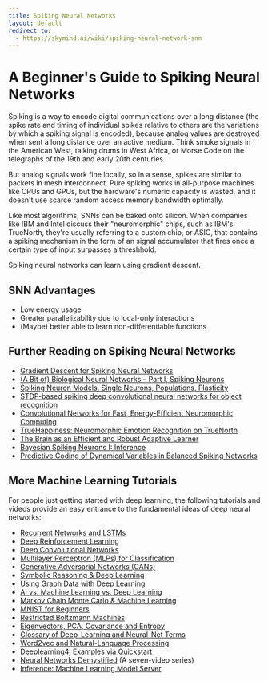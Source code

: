```yaml
---
title: Spiking Neural Networks
layout: default
redirect_to:
  - https://skymind.ai/wiki/spiking-neural-network-snn
---
```


# A Beginner's Guide to Spiking Neural Networks

Spiking is a way to encode digital communications over a long distance (the spike rate and timing of individual spikes relative to others are the variations by which a spiking signal is encoded), because analog values are destroyed when sent a long distance over an active medium. Think smoke signals in the American West, talking drums in West Africa, or Morse Code on the telegraphs of the 19th and early 20th centuries. 

But analog signals work fine locally, so in a sense, spikes are similar to packets in mesh interconnect. Pure spiking works in all-purpose machines like CPUs and GPUs, but the hardware's numeric capacity is wasted, and it doesn't use scarce random access memory bandwidth optimally.

Like most algorithms, SNNs can be baked onto silicon. When companies like IBM and Intel discuss their "neuromorphic" chips, such as IBM's TrueNorth, they're usually referring to a custom chip, or ASIC, that contains a spiking mechanism in the form of an signal accumulator that fires once a certain type of input surpasses a threshhold. 

Spiking neural networks can learn using gradient descent.

## SNN Advantages

* Low energy usage
* Greater parallelizability due to local-only interactions
* (Maybe) better able to learn non-differentiable functions

## Further Reading on Spiking Neural Networks

* [Gradient Descent for Spiking Neural Networks](https://arxiv.org/abs/1706.04698)
* [(A Bit of) Biological Neural Networks – Part I, Spiking Neurons](https://www.fourmilab.ch/cellab/manual/webca.html)
* [Spiking Neuron Models. Single Neurons, Populations, Plasticity](http://icwww.epfl.ch/~gerstner/SPNM/SPNM.html)
* [STDP-based spiking deep convolutional neural networks for object recognition](https://arxiv.org/abs/1611.01421)
* [Convolutional Networks for Fast, Energy-Efficient Neuromorphic Computing](https://arxiv.org/abs/1603.08270)
* [TrueHappiness: Neuromorphic Emotion Recognition on TrueNorth](https://arxiv.org/abs/1601.04183)
* [The Brain as an Efficient and Robust Adaptive Learner](http://www.cell.com/neuron/abstract/S0896-6273(17)30417-8)
* [Bayesian Spiking Neurons I: Inference](https://www.mitpressjournals.org/doi/abs/10.1162/neco.2008.20.1.91)
* [Predictive Coding of Dynamical Variables in Balanced Spiking Networks](http://journals.plos.org/ploscompbiol/article?id=10.1371/journal.pcbi.1003258)

## <a name="intro">More Machine Learning Tutorials</a>

For people just getting started with deep learning, the following tutorials and videos provide an easy entrance to the fundamental ideas of deep neural networks:

* [Recurrent Networks and LSTMs](./lstm.html)
* [Deep Reinforcement Learning](./deepreinforcementlearning.html)
* [Deep Convolutional Networks](./convolutionalnetwork.html)
* [Multilayer Perceptron (MLPs) for Classification](./multilayerperceptron.html)
* [Generative Adversarial Networks (GANs)](./generative-adversarial-network.html)
* [Symbolic Reasoning & Deep Learning](./symbolicreasoning.html)
* [Using Graph Data with Deep Learning](./graphanalytics.html)
* [AI vs. Machine Learning vs. Deep Learning](./ai-machinelearning-deeplearning.html)
* [Markov Chain Monte Carlo & Machine Learning](/markovchainmontecarlo.html)
* [MNIST for Beginners](./mnist-for-beginners.html)
* [Restricted Boltzmann Machines](./restrictedboltzmannmachine.html)
* [Eigenvectors, PCA, Covariance and Entropy](./eigenvector.html)
* [Glossary of Deep-Learning and Neural-Net Terms](./glossary.html)
* [Word2vec and Natural-Language Processing](./word2vec.html)
* [Deeplearning4j Examples via Quickstart](./quickstart.html)
* [Neural Networks Demystified](https://www.youtube.com/watch?v=bxe2T-V8XRs) (A seven-video series)
* [Inference: Machine Learning Model Server](./machine-learning-server.html)
